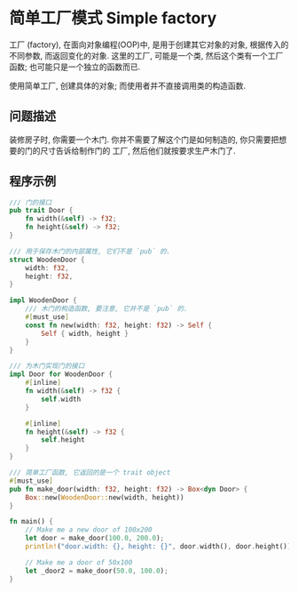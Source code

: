 
# 简单工厂模式 Simple factory
工厂 (factory), 在面向对象编程(OOP)中, 是用于创建其它对象的对象, 根据传入的不同参数, 而返回变化的对象.
这里的工厂, 可能是一个类, 然后这个类有一个工厂函数; 也可能只是一个独立的函数而已.

使用简单工厂, 创建具体的对象; 而使用者并不直接调用类的构造函数.

## 问题描述
装修房子时, 你需要一个木门. 你并不需要了解这个门是如何制造的, 你只需要把想要的门的尺寸告诉给制作门的
工厂, 然后他们就按要求生产木门了.

## 程序示例

```rust
/// 门的接口
pub trait Door {
    fn width(&self) -> f32;
    fn height(&self) -> f32;
}

/// 用于保存木门的内部属性, 它们不是 `pub` 的.
struct WoodenDoor {
    width: f32,
    height: f32,
}

impl WoodenDoor {
    /// 木门的构造函数, 要注意, 它并不是 `pub` 的.
    #[must_use]
    const fn new(width: f32, height: f32) -> Self {
        Self { width, height }
    }
}

/// 为木门实现门的接口
impl Door for WoodenDoor {
    #[inline]
    fn width(&self) -> f32 {
        self.width
    }

    #[inline]
    fn height(&self) -> f32 {
        self.height
    }
}

/// 简单工厂函数, 它返回的是一个 trait object
#[must_use]
pub fn make_door(width: f32, height: f32) -> Box<dyn Door> {
    Box::new(WoodenDoor::new(width, height))
}

fn main() {
    // Make me a new door of 100x200
    let door = make_door(100.0, 200.0);
    println!("door.width: {}, height: {}", door.width(), door.height());

    // Make me a door of 50x100
    let _door2 = make_door(50.0, 100.0);
}
```